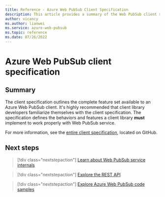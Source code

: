 ```yaml
---
title: Reference - Azure Web PubSub Client Specification
description: This article provides a summary of the Web PubSub client specification.
author: vicancy
ms.author: lianwei
ms.service: azure-web-pubsub
ms.topic: reference 
ms.date: 07/26/2022
---
```


# Azure Web PubSub client specification

## Summary

The client specification outlines the complete feature set available to an Azure Web PubSub client. It's highly recommended that client library developers familiarize themselves with the client specification. The specification defines the behaviors and features a client library **must** implement to work properly with Web PubSub service.

For more information, see the [entire client specification](https://github.com/Azure/azure-webpubsub/blob/main/protocols/client/client-spec.md), located on GitHub.

## Next steps

> [!div class="nextstepaction"]
> [Learn about Web PubSub service internals](concept-service-internals.md)

> [!div class="nextstepaction"]
> [Explore the REST API](reference-rest-api-data-plane.md)

> [!div class="nextstepaction"]
> [Explore Azure Web PubSub code samples](https://aka.ms/awps/samples)